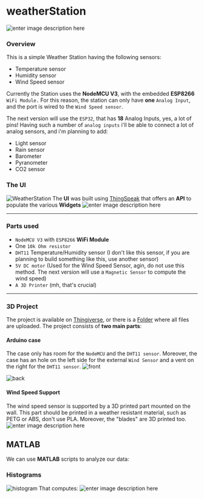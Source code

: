 
# weatherStation
![enter image description here](https://i.imgur.com/7wUpwVc.png)
### Overview
This is a simple Weather Station having the following sensors:

 - Temperature sensor
 - Humidity sensor
 - Wind Speed sensor

Currently the Station uses the **NodeMCU V3**, with the embedded **ESP8266** `WiFi Module.`
For this reason, the station can only have **one** `Analog Input`, and the port is wired to the `Wind Speed sensor`.

The next version will use the `ESP32`, that has **18** Analog Inputs, yes, a lot of pins!
Having such a number of `analog inputs` i'll be able to connect a lot of analog sensors, and i'm planning to add:

 - Light sensor
 - Rain sensor
 - Barometer
 - Pyranometer 
 - CO2 sensor
### The UI
![WeatherStation](https://i.imgur.com/GxdUQAs.png)
The **UI** was built using [ThingSpeak](https://thingspeak.com/) that offers an **API** to populate the various **Widgets**
![enter image description here](https://i.imgur.com/3Vg22i2.png)




---
### Parts used

 - `NodeMCU V3` with `ESP8266` **WiFi Module**
 - One `10k Ohm resistor`
 - `DHT11` Temperature/Humidity sensor (I don't like this sensor, if you are planning to build something like this, use another sensor)
 - `5V DC motor` (Used for the Wind Speed Sensor, agin, do not use this method. The next version will use a `Magnetic Sensor` to compute the wind speed)
 - `A 3D Printer` (mh, that's crucial)

---
### 3D Project
The project is available on [Thingiverse](https://www.thingiverse.com/thing:4937362), or there is a [Folder](https://github.com/follen99/weatherStation/tree/main/3D_Models) where all files are uploaded.
The project consists of **two main parts**:

#### Arduino case
The case only has room for the `NodeMCU` and the `DHT11 sensor`.
Moreover, the case has an hole on the left side for the external `Wind Sensor` and a vent on the right for the `DHT11 sensor`.
![front](https://i.imgur.com/TjuZdAM.png)

![back](https://i.imgur.com/WKYXUVF.png)


#### Wind Speed Support
The wind speed sensor is supported by a 3D printed part mounted on the wall.
This part should be printed in a weather resistant material, such as PETG or ABS, don't use PLA.
Moreover, the "blades" are 3D printed too.
![enter image description here](https://i.imgur.com/YaZVVCU.png)

## MATLAB
We can use **MATLAB** scripts to analyze our data:
### Histograms
![histogram](https://i.imgur.com/JxM5i7b.png)
That computes: 
![enter image description here](https://i.imgur.com/kTzertz.png)
